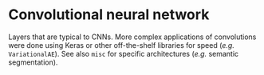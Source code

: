 # Convolutional neural network

Layers that are typical to CNNs. More complex applications of convolutions were done using Keras or other off-the-shelf libraries for speed (_e.g._ `VariationalAE`). See also `misc` for specific architectures (_e.g._ semantic segmentation).
